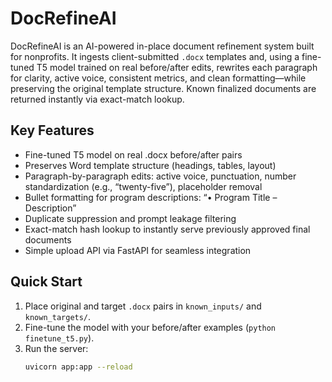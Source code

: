 # DocRefineAI

DocRefineAI is an AI-powered in-place document refinement system built for nonprofits. It ingests client-submitted `.docx` templates and, using a fine-tuned T5 model trained on real before/after edits, rewrites each paragraph for clarity, active voice, consistent metrics, and clean formatting—while preserving the original template structure. Known finalized documents are returned instantly via exact-match lookup.

## Key Features

- Fine-tuned T5 model on real .docx before/after pairs  
- Preserves Word template structure (headings, tables, layout)  
- Paragraph-by-paragraph edits: active voice, punctuation, number standardization (e.g., “twenty-five”), placeholder removal  
- Bullet formatting for program descriptions: “• Program Title – Description”  
- Duplicate suppression and prompt leakage filtering  
- Exact-match hash lookup to instantly serve previously approved final documents  
- Simple upload API via FastAPI for seamless integration

## Quick Start

1. Place original and target `.docx` pairs in `known_inputs/` and `known_targets/`.  
2. Fine-tune the model with your before/after examples (`python finetune_t5.py`).  
3. Run the server:  
   ```bash
   uvicorn app:app --reload
